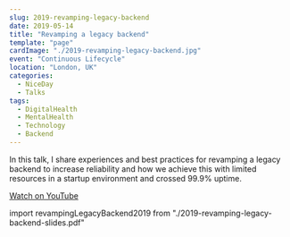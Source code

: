 ```yaml
---
slug: 2019-revamping-legacy-backend
date: 2019-05-14
title: "Revamping a legacy backend"
template: "page"
cardImage: "./2019-revamping-legacy-backend.jpg"
event: "Continuous Lifecycle"
location: "London, UK"
categories:
  - NiceDay
  - Talks
tags:
  - DigitalHealth
  - MentalHealth
  - Technology
  - Backend
---
```


In this talk, I share experiences and best practices for revamping a legacy backend to increase reliability and how we achieve this with limited resources in a startup environment and crossed 99.9% uptime.

[Watch on YouTube](https://www.youtube.com/watch?v=k31wtJ7zq_w)

import revampingLegacyBackend2019 from "./2019-revamping-legacy-backend-slides.pdf"

<SlidesViewer path={revampingLegacyBackend2019}/>